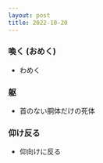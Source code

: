 ```yaml
---
layout: post
title: 2022-10-20
---
```


### 喚く (おめく)
- わめく

### 躯
- 首のない胴体だけの死体

### 仰け反る
- 仰向けに反る

